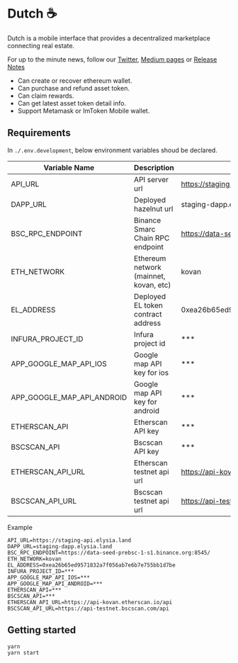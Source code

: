 # Dutch ☕

Dutch is a mobile interface that provides a decentralized marketplace connecting real estate.

For up to the minute news, follow our [Twitter](https://twitter.com/Elysia_HQ), [Medium pages](https://medium.com/@ELYSIA_HQ) or [Release Notes](https://www.notion.so/modoripage/Release-Notes-cb3dabaf23a345af81e96696b1a47602)

- Can create or recover ethereum wallet.
- Can purchase and refund asset token.
- Can claim rewards.
- Can get latest asset token detail info.
- Support Metamask or ImToken Mobile wallet.

## Requirements

In `./.env.development`, below environment variables shoud be declared.

| Variable Name              | Description                            | Example                                         |
| -------------------------- | -------------------------------------- | ----------------------------------------------- |
| API_URL                    | API server url                         | https://staging-api.elysia.land                 |
| DAPP_URL                   | Deployed hazelnut url                  | staging-dapp.elysia.land                        |
| BSC_RPC_ENDPOINT           | Binance Smarc Chain RPC endpoint       | https://data-seed-prebsc-1-s1.binance.org:8545/ |
| ETH_NETWORK                | Ethereum network (mainnet, kovan, etc) | kovan                                           |
| EL_ADDRESS                 | Deployed EL token contract address     | 0xea26b65ed9571832a7f056ab7e6b7e755bb1d7be      |
| INFURA_PROJECT_ID          | Infura project id                      | \*\*\*                                          |
| APP_GOOGLE_MAP_API_IOS     | Google map API key for ios             | \*\*\*                                          |
| APP_GOOGLE_MAP_API_ANDROID | Google map API key for android         | \*\*\*                                          |
| ETHERSCAN_API              | Etherscan API key                      | \*\*\*                                          |
| BSCSCAN_API                | Bscscan API key                        | \*\*\*                                          |
| ETHERSCAN_API_URL          | Etherscan testnet api url              | https://api-kovan.etherscan.io/api              |
| BSCSCAN_API_URL            | Bscscan testnet api url                | https://api-testnet.bscscan.com/api             |

Example

```
API_URL=https://staging-api.elysia.land
DAPP_URL=staging-dapp.elysia.land
BSC_RPC_ENDPOINT=https://data-seed-prebsc-1-s1.binance.org:8545/
ETH_NETWORK=kovan
EL_ADDRESS=0xea26b65ed9571832a7f056ab7e6b7e755bb1d7be
INFURA_PROJECT_ID=***
APP_GOOGLE_MAP_API_IOS=***
APP_GOOGLE_MAP_API_ANDROID=***
ETHERSCAN_API=***
BSCSCAN_API=***
ETHERSCAN_API_URL=https://api-kovan.etherscan.io/api
BSCSCAN_API_URL=https://api-testnet.bscscan.com/api
```

## Getting started

```
yarn
yarn start
```

